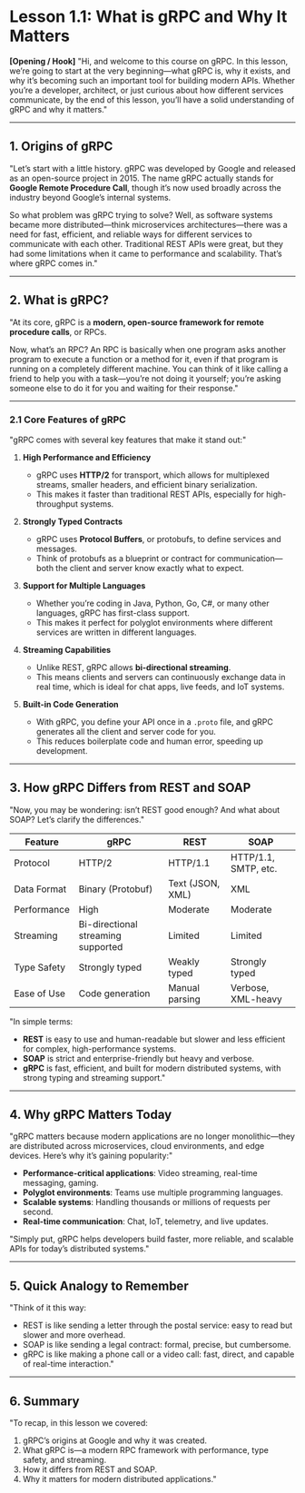 # **Lesson 1.1: What is gRPC and Why It Matters**

**[Opening / Hook]**
"Hi, and welcome to this course on gRPC. In this lesson, we’re going to start at the very beginning—what gRPC is, why it exists, and why it’s becoming such an important tool for building modern APIs. Whether you’re a developer, architect, or just curious about how different services communicate, by the end of this lesson, you’ll have a solid understanding of gRPC and why it matters."

---

## **1. Origins of gRPC**

"Let’s start with a little history. gRPC was developed by Google and released as an open-source project in 2015. The name gRPC actually stands for **Google Remote Procedure Call**, though it’s now used broadly across the industry beyond Google’s internal systems.

So what problem was gRPC trying to solve? Well, as software systems became more distributed—think microservices architectures—there was a need for fast, efficient, and reliable ways for different services to communicate with each other. Traditional REST APIs were great, but they had some limitations when it came to performance and scalability. That’s where gRPC comes in."

---

## **2. What is gRPC?**

"At its core, gRPC is a **modern, open-source framework for remote procedure calls**, or RPCs.

Now, what’s an RPC? An RPC is basically when one program asks another program to execute a function or a method for it, even if that program is running on a completely different machine. You can think of it like calling a friend to help you with a task—you’re not doing it yourself; you’re asking someone else to do it for you and waiting for their response."

---

### **2.1 Core Features of gRPC**

"gRPC comes with several key features that make it stand out:"

1. **High Performance and Efficiency**

   * gRPC uses **HTTP/2** for transport, which allows for multiplexed streams, smaller headers, and efficient binary serialization.
   * This makes it faster than traditional REST APIs, especially for high-throughput systems.

2. **Strongly Typed Contracts**

   * gRPC uses **Protocol Buffers**, or protobufs, to define services and messages.
   * Think of protobufs as a blueprint or contract for communication—both the client and server know exactly what to expect.

3. **Support for Multiple Languages**

   * Whether you’re coding in Java, Python, Go, C#, or many other languages, gRPC has first-class support.
   * This makes it perfect for polyglot environments where different services are written in different languages.

4. **Streaming Capabilities**

   * Unlike REST, gRPC allows **bi-directional streaming**.
   * This means clients and servers can continuously exchange data in real time, which is ideal for chat apps, live feeds, and IoT systems.

5. **Built-in Code Generation**

   * With gRPC, you define your API once in a `.proto` file, and gRPC generates all the client and server code for you.
   * This reduces boilerplate code and human error, speeding up development.

---

## **3. How gRPC Differs from REST and SOAP**

"Now, you may be wondering: isn’t REST good enough? And what about SOAP? Let’s clarify the differences."

| Feature     | gRPC                               | REST             | SOAP                 |
| ----------- | ---------------------------------- | ---------------- | -------------------- |
| Protocol    | HTTP/2                             | HTTP/1.1         | HTTP/1.1, SMTP, etc. |
| Data Format | Binary (Protobuf)                  | Text (JSON, XML) | XML                  |
| Performance | High                               | Moderate         | Moderate             |
| Streaming   | Bi-directional streaming supported | Limited          | Limited              |
| Type Safety | Strongly typed                     | Weakly typed     | Strongly typed       |
| Ease of Use | Code generation                    | Manual parsing   | Verbose, XML-heavy   |

"In simple terms:

* **REST** is easy to use and human-readable but slower and less efficient for complex, high-performance systems.
* **SOAP** is strict and enterprise-friendly but heavy and verbose.
* **gRPC** is fast, efficient, and built for modern distributed systems, with strong typing and streaming support."

---

## **4. Why gRPC Matters Today**

"gRPC matters because modern applications are no longer monolithic—they are distributed across microservices, cloud environments, and edge devices. Here’s why it’s gaining popularity:"

* **Performance-critical applications**: Video streaming, real-time messaging, gaming.
* **Polyglot environments**: Teams use multiple programming languages.
* **Scalable systems**: Handling thousands or millions of requests per second.
* **Real-time communication**: Chat, IoT, telemetry, and live updates.

"Simply put, gRPC helps developers build faster, more reliable, and scalable APIs for today’s distributed systems."

---

## **5. Quick Analogy to Remember**

"Think of it this way:

* REST is like sending a letter through the postal service: easy to read but slower and more overhead.
* SOAP is like sending a legal contract: formal, precise, but cumbersome.
* gRPC is like making a phone call or a video call: fast, direct, and capable of real-time interaction."

---

## **6. Summary**

"To recap, in this lesson we covered:

1. gRPC’s origins at Google and why it was created.
2. What gRPC is—a modern RPC framework with performance, type safety, and streaming.
3. How it differs from REST and SOAP.
4. Why it matters for modern distributed applications."

